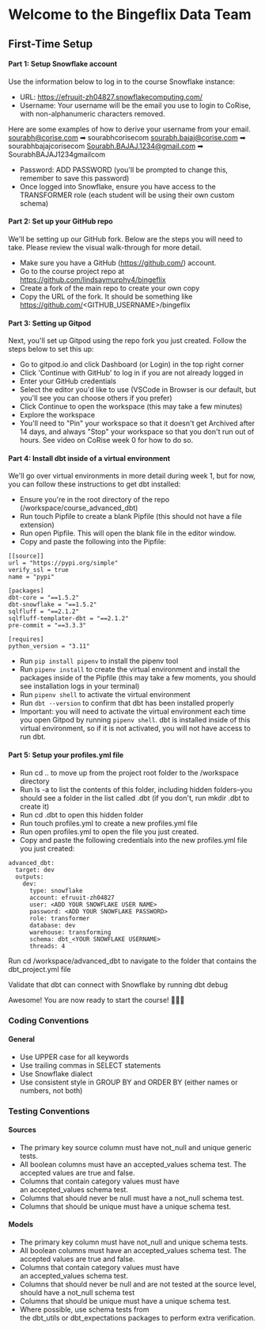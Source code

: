 # Welcome to the Bingeflix Data Team

## First-Time Setup
#### Part 1: Setup Snowflake account

Use the information below to log in to the course Snowflake instance:

- URL: https://efruuit-zh04827.snowflakecomputing.com/
- Username: Your username will be the email you use to login to CoRise, with non-alphanumeric characters removed.

Here are some examples of how to derive your username from your email.
sourabh@corise.com  ➡ sourabhcorisecom
sourabh.bajaj@corise.com ➡ sourabhbajajcorisecom
Sourabh.BAJAJ.1234@gmail.com ➡ SourabhBAJAJ1234gmailcom

- Password: ADD PASSWORD (you'll be prompted to change this, remember to save this password)
- Once logged into Snowflake, ensure you have access to the TRANSFORMER role (each student will be using their own custom schema)

#### Part 2: Set up your GitHub repo

We'll be setting up our GitHub fork. Below are the steps you will need to take. Please review the visual walk-through for more detail.

- Make sure you have a GitHub (https://github.com/) account.
- Go to the course project repo at https://github.com/lindsaymurphy4/bingeflix
- Create a fork of the main repo to create your own copy
- Copy the URL of the fork. It should be something like  https://github.com/<GITHUB_USERNAME>/bingeflix

#### Part 3: Setting up Gitpod
Next, you'll set up Gitpod using the repo fork you just created. Follow the steps below to set this up:
- Go to gitpod.io and click Dashboard (or Login) in the top right corner
- Click 'Continue with GitHub' to log in if you are not already logged in
- Enter your GitHub credentials
- Select the editor you'd like to use (VSCode in Browser is our default, but you'll see you can choose others if you prefer)
- Click Continue to open the workspace (this may take a few minutes)
- Explore the workspace
- You'll need to "Pin" your workspace so that it doesn't get Archived after 14 days, and always "Stop" your workspace so that you don't run out of hours. See video on CoRise week 0 for how to do so.

#### Part 4: Install dbt inside of a virtual environment
We'll go over virtual environments in more detail during week 1, but for now, you can follow these instructions to get dbt installed:
- Ensure you're in the root directory of the repo (/workspace/course_advanced_dbt)
- Run touch Pipfile to create a blank Pipfile (this should not have a file extension)
- Run open Pipfile. This will open the blank file in the editor window.
- Copy and paste the following into the Pipfile:

```
[[source]]
url = "https://pypi.org/simple"
verify_ssl = true
name = "pypi"

[packages]
dbt-core = "==1.5.2"
dbt-snowflake = "==1.5.2"
sqlfluff = "==2.1.2"
sqlfluff-templater-dbt = "==2.1.2"
pre-commit = "==3.3.3"

[requires]
python_version = "3.11"
```

- Run `pip install pipenv` to install the pipenv tool
- Run `pipenv install` to create the virtual environment and install the packages inside of the Pipfile (this may take a few moments, you should see installation logs in your terminal)
- Run `pipenv shell` to activate the virtual environment
- Run `dbt --version` to confirm that dbt has been installed properly
- Important: you will need to activate the virtual environment each time you open Gitpod by running `pipenv shell`. dbt is installed inside of this virtual environment, so if it is not activated, you will not have access to run dbt.

#### Part 5: Setup your profiles.yml file

- Run  cd .. to move up from the project root folder to the /workspace directory
- Run ls -a to list the contents of this folder, including hidden folders–you should see a folder in the list called .dbt (if you don't, run mkdir .dbt to create it)
- Run cd .dbt to open this hidden folder
- Run touch profiles.yml to create a new profiles.yml file
- Run open profiles.yml to open the file you just created.
- Copy and paste the following credentials into the new profiles.yml file you just created:

```
advanced_dbt:
  target: dev
  outputs:
    dev:
      type: snowflake
      account: efruuit-zh04827
      user: <ADD YOUR SNOWFLAKE USER NAME>
      password: <ADD YOUR SNOWFLAKE PASSWORD>
      role: transformer
      database: dev
      warehouse: transforming
      schema: dbt_<YOUR SNOWFLAKE USERNAME>
      threads: 4
```

Run cd /workspace/advanced_dbt to navigate to the folder that contains the dbt_project.yml file

Validate that dbt can connect with Snowflake by running dbt debug

Awesome! You are now ready to start the course! 🚀🚀🚀

### Coding Conventions
#### General
- Use UPPER case for all keywords
- Use trailing commas in SELECT statements
- Use Snowflake dialect
- Use consistent style in GROUP BY and ORDER BY (either names or numbers, not both)


### Testing Conventions
#### Sources
- The primary key source column must have not_null and unique generic tests.
- All boolean columns must have an accepted_values schema test. The accepted values are true and false.
- Columns that contain category values must have an accepted_values schema test.
- Columns that should never be null must have a not_null schema test.
- Columns that should be unique must have a unique schema test.

#### Models
- The primary key column must have not_null and unique schema tests.
- All boolean columns must have an accepted_values schema test. The accepted values are true and false.
- Columns that contain category values must have an accepted_values schema test.
- Columns that should never be null and are not tested at the source level, should have a not_null schema test
- Columns that should be unique must have a unique schema test.
- Where possible, use schema tests from the dbt_utils or dbt_expectations packages to perform extra verification.
